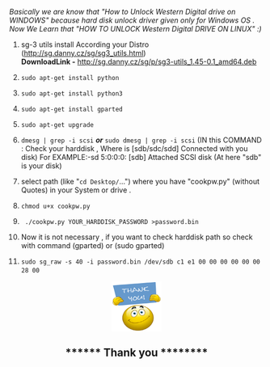 *Basically we are know that "How to Unlock Western Digital drive on WINDOWS" because hard disk unlock driver given only for Windows OS . Now We Learn that "HOW TO UNLOCK Western Digital DRIVE ON LINUX" :)*

1. sg-3 utils install According your Distro (http://sg.danny.cz/sg/sg3_utils.html) <br>
**DownloadLink -** http://sg.danny.cz/sg/p/sg3-utils_1.45-0.1_amd64.deb
2. `sudo apt-get install python`
3. `sudo apt-get install python3`
4. `sudo apt-get install gparted`
5. `sudo apt-get upgrade`
6. `dmesg | grep -i scsi` 
  *****or*****
	`sudo dmesg | grep -i scsi`
  (IN this COMMAND : Check your harddisk , Where is [sdb/sdc/sdd] Connected with you disk) For EXAMPLE:-sd 5:0:0:0: [sdb] Attached SCSI disk  (At here "sdb" is your disk)

7.  select path (like "`cd Desktop/`...") where you have "cookpw.py" (without Quotes) in your System or drive .
8.  `chmod u+x cookpw.py`
9.  ` ./cookpw.py YOUR_HARDDISK_PASSWORD >password.bin`

10. Now it is not necessary , if you want to check harddisk path so check with command (gparted) or (sudo gparted) 
11.  `sudo sg_raw -s 40 -i password.bin /dev/sdb c1 e1 00 00 00 00 00 00 28 00`
 
 
 <p align="center">
  <img align='center' width="100" height="100" src="thankyou.png">
</p>                                          
 <h2 align='center'>                         ******  Thank you  ********
                                
